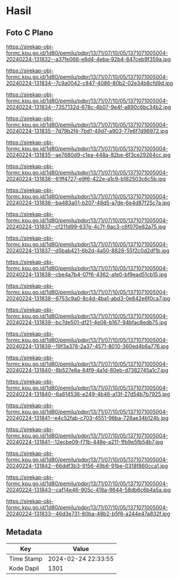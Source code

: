 # Hasil

## Foto C Plano

https://sirekap-obj-formc.kpu.go.id/1d80/pemilu/pdpr/13/71/07/10/05/1371071005004-20240224-131832--a37fe066-e8d4-4eba-92b4-847ceb9f359a.jpg

https://sirekap-obj-formc.kpu.go.id/1d80/pemilu/pdpr/13/71/07/10/05/1371071005004-20240224-131834--7c9a0042-c847-4086-80b2-02e34b8cfd9d.jpg

https://sirekap-obj-formc.kpu.go.id/1d80/pemilu/pdpr/13/71/07/10/05/1371071005004-20240224-131834--7357132d-678c-4b07-9e4f-a890c6bc34b2.jpg

https://sirekap-obj-formc.kpu.go.id/1d80/pemilu/pdpr/13/71/07/10/05/1371071005004-20240224-131835--7d79b2f4-7bd1-49d7-a903-77e6f7d96972.jpg

https://sirekap-obj-formc.kpu.go.id/1d80/pemilu/pdpr/13/71/07/10/05/1371071005004-20240224-131835--ae7680d9-c1ea-448a-82be-6f3ce29264cc.jpg

https://sirekap-obj-formc.kpu.go.id/1d80/pemilu/pdpr/13/71/07/10/05/1371071005004-20240224-131836--61ff4727-e9f6-422e-a1c9-b182503c6c5b.jpg

https://sirekap-obj-formc.kpu.go.id/1d80/pemilu/pdpr/13/71/07/10/05/1371071005004-20240224-131836--ba483a01-b207-48d5-a7de-6e4d87f25c7a.jpg

https://sirekap-obj-formc.kpu.go.id/1d80/pemilu/pdpr/13/71/07/10/05/1371071005004-20240224-131837--cf211d99-637e-4c7f-9ac3-c6f070e82a75.jpg

https://sirekap-obj-formc.kpu.go.id/1d80/pemilu/pdpr/13/71/07/10/05/1371071005004-20240224-131837--d5bab421-6b2d-4a50-8828-55f2c0d2df1b.jpg

https://sirekap-obj-formc.kpu.go.id/1d80/pemilu/pdpr/13/71/07/10/05/1371071005004-20240224-131838--cbe4a7b4-07f6-4362-afe0-bf9ead51cb15.jpg

https://sirekap-obj-formc.kpu.go.id/1d80/pemilu/pdpr/13/71/07/10/05/1371071005004-20240224-131838--6753c9a0-8c4d-4ba1-abd3-0e842e6f0ca7.jpg

https://sirekap-obj-formc.kpu.go.id/1d80/pemilu/pdpr/13/71/07/10/05/1371071005004-20240224-131839--bc7de501-df21-4e08-b167-94bfac8edb75.jpg

https://sirekap-obj-formc.kpu.go.id/1d80/pemilu/pdpr/13/71/07/10/05/1371071005004-20240224-131839--19f3a378-2a37-4571-8010-360ed4b6a776.jpg

https://sirekap-obj-formc.kpu.go.id/1d80/pemilu/pdpr/13/71/07/10/05/1371071005004-20240224-131840--8b527e8a-84f9-4a1d-80eb-d7382745a1c7.jpg

https://sirekap-obj-formc.kpu.go.id/1d80/pemilu/pdpr/13/71/07/10/05/1371071005004-20240224-131840--6a614536-e249-4b46-a13f-27d54b7b7925.jpg

https://sirekap-obj-formc.kpu.go.id/1d80/pemilu/pdpr/13/71/07/10/05/1371071005004-20240224-131841--e4c52fab-c703-4551-96ba-728ae34b124b.jpg

https://sirekap-obj-formc.kpu.go.id/1d80/pemilu/pdpr/13/71/07/10/05/1371071005004-20240224-131841--12ecbe09-f71b-448e-a211-1fb9e5fb54b7.jpg

https://sirekap-obj-formc.kpu.go.id/1d80/pemilu/pdpr/13/71/07/10/05/1371071005004-20240224-131842--66ddf3b3-9156-49b6-91be-0318f860cca1.jpg

https://sirekap-obj-formc.kpu.go.id/1d80/pemilu/pdpr/13/71/07/10/05/1371071005004-20240224-131843--caf14e46-905c-418a-9644-58db6c6b4a5a.jpg

https://sirekap-obj-formc.kpu.go.id/1d80/pemilu/pdpr/13/71/07/10/05/1371071005004-20240224-131833--46d3e731-80ba-48b2-b5f8-a244e47a832f.jpg


## Metadata

| Key        | Value               |
| ---------- | ------------------- |
| Time Stamp | 2024-02-24 22:33:55 |
| Kode Dapil | 1301                |



